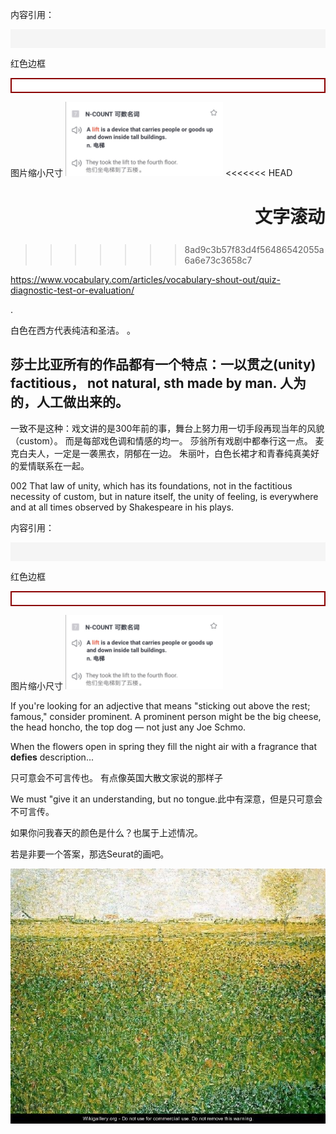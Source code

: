 
内容引用：
<div style="text-align:left; background: whitesmoke;padding:15px;font-size:12px; border: 1px lightgrey">

</div>

红色边框

<div style="text-align:center; font-family:cursive;background: white; padding:10px; border: 2px solid Darkred">

</div>

图片缩小尺寸
<img src="./asset/eco1024/lift.jpg" alt="全球榜单" style="width:50%">
<<<<<<< HEAD

<marquee>文字滚动</marquee>
=======
>>>>>>> 8ad9c3b57f83d4f56486542055a6a6e73c3658c7



https://www.vocabulary.com/articles/vocabulary-shout-out/quiz-diagnostic-test-or-evaluation/



.

白色在西方代表纯洁和圣洁。 
。 


莎士比亚所有的作品都有一个特点：一以贯之(unity)
 factitious， not natural, sth made by man. 人为的，人工做出来的。 
-
一致不是这种：戏文讲的是300年前的事，舞台上努力用一切手段再现当年的风貌（custom）。 
而是每部戏色调和情感的均一。 
莎翁所有戏剧中都奉行这一点。 
麦克白夫人，一定是一袭黑衣，阴郁在一边。 
朱丽叶，白色长裙才和青春纯真美好的爱情联系在一起。


002 That law of unity, 
which has its foundations, 
not in the factitious necessity of custom, 
but in nature itself, the unity of feeling,
is everywhere and at all times
observed by Shakespeare in his plays. 




内容引用：
<div style="text-align:left; background: whitesmoke;padding:15px;font-size:12px; border: 1px lightgrey">

</div>

红色边框

<div style="text-align:center; font-family:cursive;background: white; padding:10px; border: 2px solid Darkred">

</div>

图片缩小尺寸
<img src="./asset/eco1024/lift.jpg" alt="全球榜单" style="width:50%">


If you're looking for an adjective that means "sticking out above the rest; famous," consider prominent. A prominent person might be the big cheese, the head honcho, the top dog — not just any Joe Schmo.

When the flowers open in spring they fill the night air with a fragrance that <b>defies</b> description...

只可意会不可言传也。 有点像英国大散文家说的那样子

We must "give it an understanding, but no tongue.此中有深意，但是只可意会不可言传。

如果你问我春天的颜色是什么？也属于上述情况。 

若是非要一个答案，那选Seurat的画吧。 

<img src="./asset/40/Seurat.jpg" alt="魔鬼营榜单">

